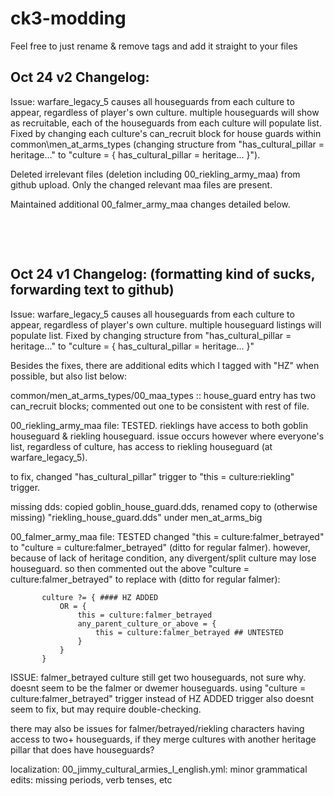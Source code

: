 # ck3-modding

Feel free to just rename & remove tags and add it straight to your files

## Oct 24 v2 Changelog:
Issue: warfare_legacy_5 causes all houseguards from each culture to appear, regardless of player's own culture. multiple houseguards will show as recruitable, each of the houseguards from each culture will populate list. Fixed by changing each culture's can_recruit block for house guards within common\men_at_arms_types
(changing structure from "has_cultural_pillar = heritage..." to "culture = { has_cultural_pillar = heritage... }").

Deleted irrelevant files (deletion including 00_riekling_army_maa) from github upload. Only the changed relevant maa files are present.

Maintained additional 00_falmer_army_maa changes detailed below.

&nbsp;

&nbsp;

## Oct 24 v1 Changelog: (formatting kind of sucks, forwarding text to github)

Issue: warfare_legacy_5 causes all houseguards from each culture to appear, regardless of player's own culture. multiple houseguard listings will populate list.
Fixed by changing structure from "has_cultural_pillar = heritage..." to "culture = { has_cultural_pillar = heritage... }"

Besides the fixes, there are additional edits which I tagged with "HZ" when possible, but also list below:


common/men_at_arms_types/00_maa_types :: house_guard entry has two can_recruit blocks; commented out one to be consistent with rest of file.

00_riekling_army_maa file: TESTED. rieklings have access to both goblin houseguard & riekling houseguard. issue occurs however where everyone's list, regardless of culture, has access to riekling houseguard (at warfare_legacy_5).

to fix, changed "has_cultural_pillar" trigger to "this = culture:riekling" trigger.

missing dds: copied goblin_house_guard.dds, renamed copy to (otherwise missing) "riekling_house_guard.dds" under men_at_arms_big

00_falmer_army_maa file: TESTED
	changed "this = culture:falmer_betrayed" to "culture = culture:falmer_betrayed" (ditto for regular falmer).
	however, because of lack of heritage condition, any divergent/split culture may lose houseguard.
	so then commented out the above "culture = culture:falmer_betrayed" to replace with (ditto for regular falmer):
 
 ```
		culture ?= { #### HZ ADDED
			OR = {
				this = culture:falmer_betrayed
				any_parent_culture_or_above = {
					this = culture:falmer_betrayed ## UNTESTED
				}
			}
		}
```
ISSUE: falmer_betrayed culture still get two houseguards, not sure why. doesnt seem to be the falmer or dwemer houseguards. using "culture = culture:falmer_betrayed" trigger instead of HZ ADDED trigger also doesnt seem to fix, but may require double-checking.

there may also be  issues for falmer/betrayed/riekling characters having access to two+ houseguards, if they merge cultures with another heritage pillar that does have houseguards?

localization:
00_jimmy_cultural_armies_l_english.yml:
	minor grammatical edits: missing periods, verb tenses, etc


